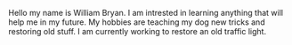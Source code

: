 Hello my name is William Bryan. I am intrested in learning anything that will help me in my future. My hobbies are teaching my dog new tricks and restoring old stuff. I am currently working to restore an old traffic light.
